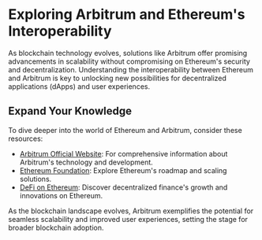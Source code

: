 # Exploring Arbitrum and Ethereum's Interoperability

As blockchain technology evolves, solutions like Arbitrum offer promising advancements in scalability without compromising on Ethereum's security and decentralization. Understanding the interoperability between Ethereum and Arbitrum is key to unlocking new possibilities for decentralized applications (dApps) and user experiences.

## Expand Your Knowledge

To dive deeper into the world of Ethereum and Arbitrum, consider these resources:

- [Arbitrum Official Website](https://arbitrum.io/): For comprehensive information about Arbitrum's technology and development.
- [Ethereum Foundation](https://ethereum.org/en/): Explore Ethereum's roadmap and scaling solutions.
- [DeFi on Ethereum](https://defipulse.com/): Discover decentralized finance's growth and innovations on Ethereum.

As the blockchain landscape evolves, Arbitrum exemplifies the potential for seamless scalability and improved user experiences, setting the stage for broader blockchain adoption.